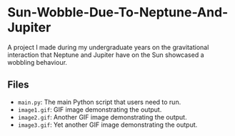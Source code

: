 # Sun-Wobble-Due-To-Neptune-And-Jupiter
A project I made during my undergraduate years on the gravitational interaction that Neptune and Jupiter have on the Sun showcased a wobbling behaviour.

## Files
- `main.py`: The main Python script that users need to run.
- `image1.gif`: GIF image demonstrating the output.
- `image2.gif`: Another GIF image demonstrating the output.
- `image3.gif`: Yet another GIF image demonstrating the output.
